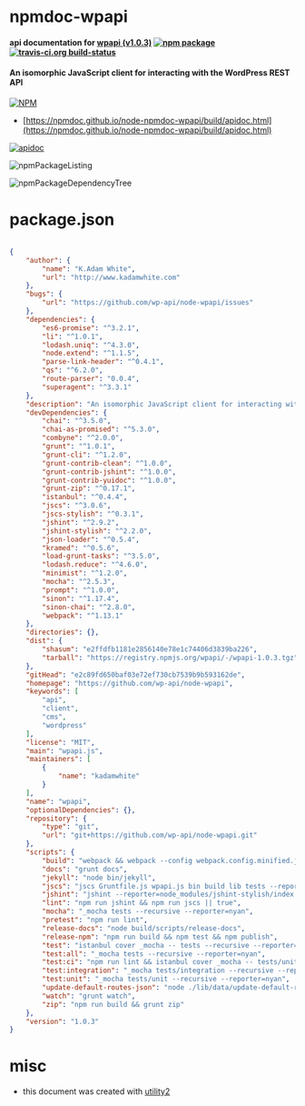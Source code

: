 # npmdoc-wpapi

#### api documentation for  [wpapi (v1.0.3)](https://github.com/wp-api/node-wpapi)  [![npm package](https://img.shields.io/npm/v/npmdoc-wpapi.svg?style=flat-square)](https://www.npmjs.org/package/npmdoc-wpapi) [![travis-ci.org build-status](https://api.travis-ci.org/npmdoc/node-npmdoc-wpapi.svg)](https://travis-ci.org/npmdoc/node-npmdoc-wpapi)

#### An isomorphic JavaScript client for interacting with the WordPress REST API

[![NPM](https://nodei.co/npm/wpapi.png?downloads=true&downloadRank=true&stars=true)](https://www.npmjs.com/package/wpapi)

- [https://npmdoc.github.io/node-npmdoc-wpapi/build/apidoc.html](https://npmdoc.github.io/node-npmdoc-wpapi/build/apidoc.html)

[![apidoc](https://npmdoc.github.io/node-npmdoc-wpapi/build/screenCapture.buildCi.browser.%252Ftmp%252Fbuild%252Fapidoc.html.png)](https://npmdoc.github.io/node-npmdoc-wpapi/build/apidoc.html)

![npmPackageListing](https://npmdoc.github.io/node-npmdoc-wpapi/build/screenCapture.npmPackageListing.svg)

![npmPackageDependencyTree](https://npmdoc.github.io/node-npmdoc-wpapi/build/screenCapture.npmPackageDependencyTree.svg)



# package.json

```json

{
    "author": {
        "name": "K.Adam White",
        "url": "http://www.kadamwhite.com"
    },
    "bugs": {
        "url": "https://github.com/wp-api/node-wpapi/issues"
    },
    "dependencies": {
        "es6-promise": "^3.2.1",
        "li": "^1.0.1",
        "lodash.uniq": "^4.3.0",
        "node.extend": "^1.1.5",
        "parse-link-header": "^0.4.1",
        "qs": "^6.2.0",
        "route-parser": "0.0.4",
        "superagent": "^3.3.1"
    },
    "description": "An isomorphic JavaScript client for interacting with the WordPress REST API",
    "devDependencies": {
        "chai": "^3.5.0",
        "chai-as-promised": "^5.3.0",
        "combyne": "^2.0.0",
        "grunt": "^1.0.1",
        "grunt-cli": "^1.2.0",
        "grunt-contrib-clean": "^1.0.0",
        "grunt-contrib-jshint": "^1.0.0",
        "grunt-contrib-yuidoc": "^1.0.0",
        "grunt-zip": "^0.17.1",
        "istanbul": "^0.4.4",
        "jscs": "^3.0.6",
        "jscs-stylish": "^0.3.1",
        "jshint": "^2.9.2",
        "jshint-stylish": "^2.2.0",
        "json-loader": "^0.5.4",
        "kramed": "^0.5.6",
        "load-grunt-tasks": "^3.5.0",
        "lodash.reduce": "^4.6.0",
        "minimist": "^1.2.0",
        "mocha": "^2.5.3",
        "prompt": "^1.0.0",
        "sinon": "^1.17.4",
        "sinon-chai": "^2.8.0",
        "webpack": "^1.13.1"
    },
    "directories": {},
    "dist": {
        "shasum": "e2ffdfb1181e2856140e78e1c74406d3839ba226",
        "tarball": "https://registry.npmjs.org/wpapi/-/wpapi-1.0.3.tgz"
    },
    "gitHead": "e2c89fd650baf03e72ef730cb7539b9b593162de",
    "homepage": "https://github.com/wp-api/node-wpapi",
    "keywords": [
        "api",
        "client",
        "cms",
        "wordpress"
    ],
    "license": "MIT",
    "main": "wpapi.js",
    "maintainers": [
        {
            "name": "kadamwhite"
        }
    ],
    "name": "wpapi",
    "optionalDependencies": {},
    "repository": {
        "type": "git",
        "url": "git+https://github.com/wp-api/node-wpapi.git"
    },
    "scripts": {
        "build": "webpack && webpack --config webpack.config.minified.js",
        "docs": "grunt docs",
        "jekyll": "node bin/jekyll",
        "jscs": "jscs Gruntfile.js wpapi.js bin build lib tests --reporter node_modules/jscs-stylish/jscs-stylish.js",
        "jshint": "jshint --reporter=node_modules/jshint-stylish/index.js Gruntfile.js wpapi.js bin build lib tests",
        "lint": "npm run jshint && npm run jscs || true",
        "mocha": "_mocha tests --recursive --reporter=nyan",
        "pretest": "npm run lint",
        "release-docs": "node build/scripts/release-docs",
        "release-npm": "npm run build && npm test && npm publish",
        "test": "istanbul cover _mocha -- tests --recursive --reporter=nyan",
        "test:all": "_mocha tests --recursive --reporter=nyan",
        "test:ci": "npm run lint && istanbul cover _mocha -- tests/unit --recursive --reporter=list",
        "test:integration": "_mocha tests/integration --recursive --reporter=nyan",
        "test:unit": "_mocha tests/unit --recursive --reporter=nyan",
        "update-default-routes-json": "node ./lib/data/update-default-routes-json",
        "watch": "grunt watch",
        "zip": "npm run build && grunt zip"
    },
    "version": "1.0.3"
}
```



# misc
- this document was created with [utility2](https://github.com/kaizhu256/node-utility2)

